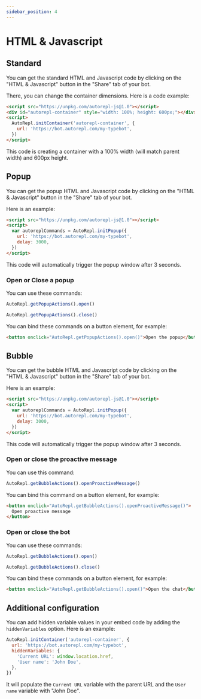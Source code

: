```yaml
---
sidebar_position: 4
---
```


# HTML & Javascript

## Standard

You can get the standard HTML and Javascript code by clicking on the "HTML & Javascript" button in the "Share" tab of your bot.

There, you can change the container dimensions. Here is a code example:

```html
<script src="https://unpkg.com/autorepl-js@1.0"></script>
<div id="autorepl-container" style="width: 100%; height: 600px;"></div>
<script>
  AutoRepl.initContainer('autorepl-container', {
    url: 'https://bot.autorepl.com/my-typebot',
  })
</script>
```

This code is creating a container with a 100% width (will match parent width) and 600px height.

## Popup

You can get the popup HTML and Javascript code by clicking on the "HTML & Javascript" button in the "Share" tab of your bot.

Here is an example:

```html
<script src="https://unpkg.com/autorepl-js@1.0"></script>
<script>
  var autoreplCommands = AutoRepl.initPopup({
    url: 'https://bot.autorepl.com/my-typebot',
    delay: 3000,
  })
</script>
```

This code will automatically trigger the popup window after 3 seconds.

### Open or Close a popup

You can use these commands:

```js
AutoRepl.getPopupActions().open()
```

```js
AutoRepl.getPopupActions().close()
```

You can bind these commands on a button element, for example:

```html
<button onclick="AutoRepl.getPopupActions().open()">Open the popup</button>
```

## Bubble

You can get the bubble HTML and Javascript code by clicking on the "HTML & Javascript" button in the "Share" tab of your bot.

Here is an example:

```html
<script src="https://unpkg.com/autorepl-js@1.0"></script>
<script>
  var autoreplCommands = AutoRepl.initPopup({
    url: 'https://bot.autorepl.com/my-typebot',
    delay: 3000,
  })
</script>
```

This code will automatically trigger the popup window after 3 seconds.

### Open or close the proactive message

You can use this command:

```js
AutoRepl.getBubbleActions().openProactiveMessage()
```

You can bind this command on a button element, for example:

```html
<button onclick="AutoRepl.getBubbleActions().openProactiveMessage()">
  Open proactive message
</button>
```

### Open or close the bot

You can use these commands:

```js
AutoRepl.getBubbleActions().open()
```

```js
AutoRepl.getBubbleActions().close()
```

You can bind these commands on a button element, for example:

```html
<button onclick="AutoRepl.getBubbleActions().open()">Open the chat</button>
```

## Additional configuration

You can add hidden variable values in your embed code by adding the `hiddenVariables` option. Here is an example:

```js
AutoRepl.initContainer('autorepl-container', {
  url: 'https://bot.autorepl.com/my-typebot',
  hiddenVariables: {
    'Current URL': window.location.href,
    'User name': 'John Doe',
  },
})
```

It will populate the `Current URL` variable with the parent URL and the `User name` variable with "John Doe".
